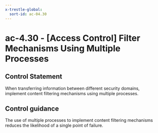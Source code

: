 ```yaml
---
x-trestle-global:
  sort-id: ac-04.30
---
```


# ac-4.30 - \[Access Control\] Filter Mechanisms Using Multiple Processes

## Control Statement

When transferring information between different security domains, implement content filtering mechanisms using multiple processes.

## Control guidance

The use of multiple processes to implement content filtering mechanisms reduces the likelihood of a single point of failure.
